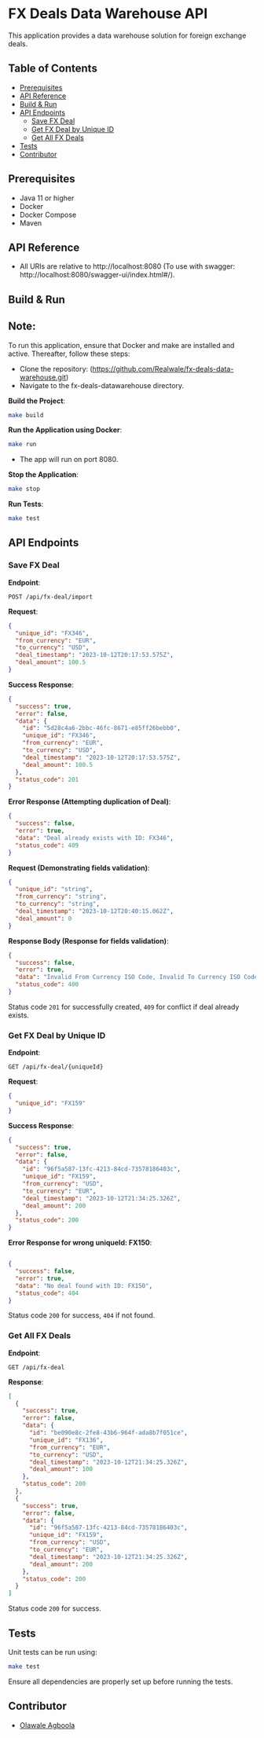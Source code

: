 # FX Deals Data Warehouse API

This application provides a data warehouse solution for foreign exchange deals.

## Table of Contents
- [Prerequisites](#prerequisites)
- [API Reference](#api-reference)
- [Build & Run](#build--run)
- [API Endpoints](#api-endpoints)
    - [Save FX Deal](#save-fx-deal)
    - [Get FX Deal by Unique ID](#get-fx-deal-by-unique-id)
    - [Get All FX Deals](#get-all-fx-deals)
- [Tests](#tests)
- [Contributor](#contributor)

## Prerequisites

- Java 11 or higher
- Docker
- Docker Compose
- Maven

## API Reference
- All URIs are relative to http://localhost:8080 (To use with swagger: http://localhost:8080/swagger-ui/index.html#/).


## Build & Run

## Note:
To run this application, ensure that Docker and make are installed and active. Thereafter, follow these steps:

- Clone the repository: (https://github.com/Realwale/fx-deals-data-warehouse.git)
- Navigate to the fx-deals-datawarehouse directory.

**Build the Project**:

```bash
make build
```

**Run the Application using Docker**:

```bash
make run
```
- The app will run on port 8080.

**Stop the Application**:

```bash
make stop
```

**Run Tests**:

```bash
make test
```

## API Endpoints

### Save FX Deal

**Endpoint**:

```http
POST /api/fx-deal/import
```

**Request**:

```json
{
  "unique_id": "FX346",
  "from_currency": "EUR",
  "to_currency": "USD",
  "deal_timestamp": "2023-10-12T20:17:53.575Z",
  "deal_amount": 100.5
}
```

**Success Response**:

```json
{
  "success": true,
  "error": false,
  "data": {
    "id": "5d28c4a6-2bbc-46fc-8671-e85ff26bebb0",
    "unique_id": "FX346",
    "from_currency": "EUR",
    "to_currency": "USD",
    "deal_timestamp": "2023-10-12T20:17:53.575Z",
    "deal_amount": 100.5
  },
  "status_code": 201
}
```

**Error Response (Attempting duplication of Deal)**:

```json
{
  "success": false,
  "error": true,
  "data": "Deal already exists with ID: FX346",
  "status_code": 409
}
```

**Request (Demonstrating fields validation)**:

```json
{
  "unique_id": "string",
  "from_currency": "string",
  "to_currency": "string",
  "deal_timestamp": "2023-10-12T20:40:15.062Z",
  "deal_amount": 0
}
```

**Response Body (Response for fields validation)**:

```json
{
  "success": false,
  "error": true,
  "data": "Invalid From Currency ISO Code, Invalid To Currency ISO Code, Invalid deal amount",
  "status_code": 400
}
```

Status code `201` for successfully created, `409` for conflict if deal already exists.

### Get FX Deal by Unique ID

**Endpoint**:

```http
GET /api/fx-deal/{uniqueId}
```

**Request**:

```json
{
  "unique_id": "FX159"
}
```
**Success Response**:

```json
{
  "success": true,
  "error": false,
  "data": {
    "id": "96f5a587-13fc-4213-84cd-73578186403c",
    "unique_id": "FX159",
    "from_currency": "USD",
    "to_currency": "EUR",
    "deal_timestamp": "2023-10-12T21:34:25.326Z",
    "deal_amount": 200
  },
  "status_code": 200
}
```

**Error Response for wrong uniqueId: FX150**:

```json

{
  "success": false,
  "error": true,
  "data": "No deal found with ID: FX150",
  "status_code": 404
}

```


Status code `200` for success, `404` if not found.

### Get All FX Deals

**Endpoint**:

```http
GET /api/fx-deal
```

**Response**:

```json
[
  {
    "success": true,
    "error": false,
    "data": {
      "id": "be090e8c-2fe8-43b6-964f-ada8b7f051ce",
      "unique_id": "FX136",
      "from_currency": "EUR",
      "to_currency": "USD",
      "deal_timestamp": "2023-10-12T21:34:25.326Z",
      "deal_amount": 100
    },
    "status_code": 200
  },
  {
    "success": true,
    "error": false,
    "data": {
      "id": "96f5a587-13fc-4213-84cd-73578186403c",
      "unique_id": "FX159",
      "from_currency": "USD",
      "to_currency": "EUR",
      "deal_timestamp": "2023-10-12T21:34:25.326Z",
      "deal_amount": 200
    },
    "status_code": 200
  }
]
```


Status code `200` for success.

## Tests

Unit tests can be run using:

```bash
make test
```

Ensure all dependencies are properly set up before running the tests.

## Contributor

- [Olawale Agboola](https://www.linkedin.com/in/agboolawale)

